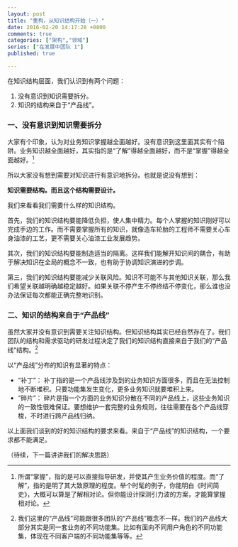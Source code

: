 ```yaml
---
layout: post
title: "重构，从知识结构开始（一）"
date: 2016-02-20 14:17:28 +0800
comments: true
categories: ["架构","领域"]
series: ["在发展中团队 1"]
published: true

---
```


在知识结构层面，我们认识到有两个问题：

<!--more-->

1. 没有意识到知识需要拆分。
2. 知识的结构来自于“产品线”。


### 一、没有意识到知识需要拆分

大家有个印象，认为对业务知识掌握越全面越好。没有意识到这里面其实有个陷阱。业务知识越全面越好，其实指的是“了解”得越全面越好，而不是“掌握”得越全面越好。[^1]

[^1]: 所谓“掌握”，指的是可以直接指导研发，并使其产生业务价值的程度。而“了解”，指的是明了其大致原理的程度。举个时髦的例子，你能明白《时间简史》，大概可以算是了解相对论。但你能设计探测引力波的方案，才能算掌握相对论。

所以大家没有想到需要对知识进行有意识地拆分。也就是说没有想到：

**知识需要结构。而且这个结构需要设计。**

我们来看看我们需要什么样的知识结构。

首先，我们的知识结构要能降低负担，使人集中精力。每个人掌握的知识刚好可以完成手边的工作。而不需要掌握所有的知识，就像造车轮胎的工程师不需要关心车身油漆的工艺，更不需要关心油漆工业发展趋势。

其次，我们的知识结构要能制造适当的隔离。这样我们能解开知识间的耦合，有助于解决知识在全局的概念不一致，也有助于协调知识演进的步调。

第三，我们的知识结构要能减少关联风险。知识不可能不与其他知识关联，那么我们希望关联越明确越稳定越好。如果关联不停产生不停终结不停变化，那么谁也没办法保证每次都能正确完整地识别。

### 二、知识的结构来自于“产品线”

虽然大家并没有意识到需要关注知识结构。但知识结构其实已经自然存在了。我们团队的结构和需求驱动的研发过程决定了我们的知识结构直接来自于我们的“产品线”结构。[^2]

[^2]: 我们这里的“产品线”可能跟很多团队的“产品线”概念不一样。我们的产品线大部分其实是同一套业务的不同功能集。比如有面向不同用户角色的不同功能集，体现在不同客户端的不同功能集等等。

以“产品线”分布的知识有显著的特点：

* “补丁”： 补丁指的是一个产品线涉及到的业务知识方面很多，而且在无法控制地不断堆积。只要功能集发生变化，更多业务知识就要堆积上来。
* “碎片”： 碎片是指一个方面的业务知识分散在不同的产品线上，这些业务知识的一致性很难保证。要想维护一套完整的业务规则，往往需要在各个产品线穿梭，不时进行跨产品线归纳。


以上面我们谈到的好的知识结构的要求来看。来自于“产品线”的知识结构，一个要求都不能满足。

（待续，下一篇讲讲我们的解决思路）









